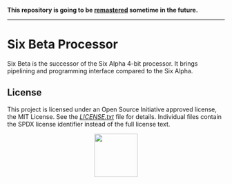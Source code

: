 **This repository is going to be [remastered](https://github.com/users/dominiksalvet/projects/2#card-26446302) sometime in the future.**

---

# Six Beta Processor

Six Beta is the successor of the Six Alpha 4-bit processor. It brings pipelining and programming interface compared to the Six Alpha.

## License

This project is licensed under an Open Source Initiative approved license, the MIT License. See the [*LICENSE.txt*](LICENSE.txt) file for details. Individual files contain the SPDX license identifier instead of the full license text.

<p align="center">
  <a href="http://opensource.org/">
    <img src="https://opensource.org/files/osi_logo_bold_300X400_90ppi.png" width="100">
  </a>
</p>

